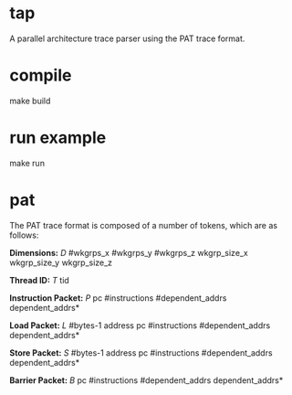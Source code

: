 # tap
A parallel architecture trace parser using the PAT trace format.

# compile
make build

# run example
make run

# pat 
The PAT trace format is composed of a number of tokens, which are as follows:

**Dimensions:**
*D* #wkgrps_x #wkgrps_y #wkgrps_z wkgrp_size_x wkgrp_size_y wkgrp_size_z

**Thread ID:**
*T* tid

**Instruction Packet:**
*P* pc #instructions #dependent_addrs dependent_addrs*

**Load Packet:**
*L* #bytes-1 address pc #instructions #dependent_addrs dependent_addrs*

**Store Packet:**
*S* #bytes-1 address pc #instructions #dependent_addrs dependent_addrs*

**Barrier Packet:**
*B* pc #instructions #dependent_addrs dependent_addrs*

